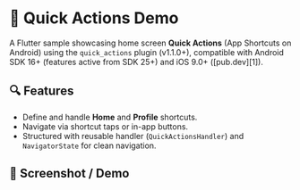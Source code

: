 # 🚀 Quick Actions Demo

A Flutter sample showcasing home screen **Quick Actions** (App Shortcuts on Android) using the `quick_actions` plugin (v1.1.0+), compatible with Android SDK 16+ (features active from SDK 25+) and iOS 9.0+ ([pub.dev][1]).

## 🔍 Features

* Define and handle **Home** and **Profile** shortcuts.
* Navigate via shortcut taps or in-app buttons.
* Structured with reusable handler (`QuickActionsHandler`) and `NavigatorState` for clean navigation.

## 💾 Screenshot / Demo

